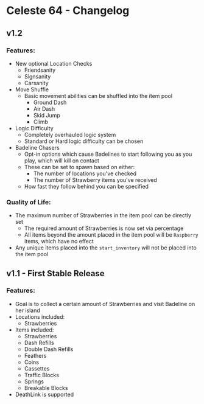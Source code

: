 # Celeste 64 - Changelog


## v1.2

### Features:

- New optional Location Checks
	- Friendsanity
	- Signsanity
	- Carsanity
- Move Shuffle
	- Basic movement abilities can be shuffled into the item pool
		- Ground Dash
		- Air Dash
		- Skid Jump
		- Climb
- Logic Difficulty
	- Completely overhauled logic system
	- Standard or Hard logic difficulty can be chosen
- Badeline Chasers
	- Opt-in options which cause Badelines to start following you as you play, which will kill on contact
	- These can be set to spawn based on either:
		- The number of locations you've checked
		- The number of Strawberry items you've received
	- How fast they follow behind you can be specified

### Quality of Life:

- The maximum number of Strawberries in the item pool can be directly set
	- The required amount of Strawberries is now set via percentage
	- All items beyond the amount placed in the item pool will be `Raspberry` items, which have no effect
- Any unique items placed into the `start_inventory` will not be placed into the item pool


## v1.1 - First Stable Release

### Features:

- Goal is to collect a certain amount of Strawberries and visit Badeline on her island
- Locations included:
	- Strawberries
- Items included:
	- Strawberries
	- Dash Refills
	- Double Dash Refills
	- Feathers
	- Coins
	- Cassettes
	- Traffic Blocks
	- Springs
	- Breakable Blocks
- DeathLink is supported